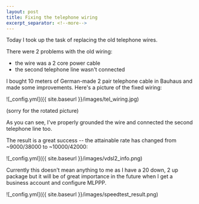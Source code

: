 ```yaml
---
layout: post
title: Fixing the telephone wiring
excerpt_separator: <!--more-->
---
```


Today I took up the task of replacing the old telephone wires.

There were 2 problems with the old wiring:

* the wire was a 2 core power cable
* the second telephone line wasn't connected

<!--more-->

I bought 10 meters of German-made 2 pair telephone cable in Bauhaus and made some improvements. Here's a picture of the fixed wiring:

![_config.yml]({{ site.baseurl }}/images/tel_wiring.jpg)

(sorry for the rotated picture)

As you can see, I've properly grounded the wire and connected the second telephone line too.

The result is a great success -- the attainable rate has changed from ~9000/38000 to ~10000/42000:

![_config.yml]({{ site.baseurl }}/images/vdsl2_info.png)

Currently this doesn't mean anything to me as I have a 20 down, 2 up package but it will be of great importance in the future when I get a business account and configure MLPPP.

![_config.yml]({{ site.baseurl }}/images/speedtest_result.png)
